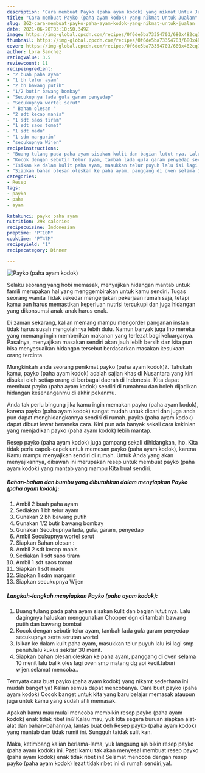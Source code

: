```yaml
---
description: "Cara membuat Payko (paha ayam kodok) yang nikmat Untuk Jualan"
title: "Cara membuat Payko (paha ayam kodok) yang nikmat Untuk Jualan"
slug: 262-cara-membuat-payko-paha-ayam-kodok-yang-nikmat-untuk-jualan
date: 2021-06-20T03:10:50.349Z
image: https://img-global.cpcdn.com/recipes/0f6de5ba73354703/680x482cq70/payko-paha-ayam-kodok-foto-resep-utama.jpg
thumbnail: https://img-global.cpcdn.com/recipes/0f6de5ba73354703/680x482cq70/payko-paha-ayam-kodok-foto-resep-utama.jpg
cover: https://img-global.cpcdn.com/recipes/0f6de5ba73354703/680x482cq70/payko-paha-ayam-kodok-foto-resep-utama.jpg
author: Lora Sanchez
ratingvalue: 3.5
reviewcount: 11
recipeingredient:
- "2 buah paha ayam"
- "1 bh telur ayam"
- "2 bh bawang putih"
- "1/2 butir bawang bombay"
- "Secukupnya lada gula garam penyedap"
- "Secukupnya wortel serut"
- " Bahan olesan "
- "2 sdt kecap manis"
- "1 sdt saos tiram"
- "1 sdt saos tomat"
- "1 sdt madu"
- "1 sdm margarin"
- "secukupnya Wijen"
recipeinstructions:
- "Buang tulang pada paha ayam sisakan kulit dan bagian lutut nya. Lalu dagingnya haluskan menggunakan Chopper dgn di tambah bawang putih dan bawang bombai"
- "Kocok dengan sebutir telur ayam, tambah lada gula garam penyedap secukupnya serta serutan wortel"
- "Isikan ke dalam kulit paha ayam, masukkan telur puyuh lalu isi lagi smp penuh.lalu kukus sekitar 30 menit."
- "Siapkan bahan olesan.oleskan ke paha ayam, panggang di oven selama 10 menit lalu balik oles lagi oven smp matang dg api kecil.taburi wijen.selamat mencoba.."
categories:
- Resep
tags:
- payko
- paha
- ayam

katakunci: payko paha ayam 
nutrition: 298 calories
recipecuisine: Indonesian
preptime: "PT10M"
cooktime: "PT47M"
recipeyield: "1"
recipecategory: Dinner

---
```



![Payko (paha ayam kodok)](https://img-global.cpcdn.com/recipes/0f6de5ba73354703/680x482cq70/payko-paha-ayam-kodok-foto-resep-utama.jpg)

Selaku seorang yang hobi memasak, menyajikan hidangan mantab untuk famili merupakan hal yang menggembirakan untuk kamu sendiri. Tugas seorang  wanita Tidak sekedar mengerjakan pekerjaan rumah saja, tetapi kamu pun harus memastikan keperluan nutrisi tercukupi dan juga hidangan yang dikonsumsi anak-anak harus enak.

Di zaman  sekarang, kalian memang mampu mengorder panganan instan tidak harus susah mengolahnya lebih dulu. Namun banyak juga lho mereka yang memang ingin memberikan makanan yang terlezat bagi keluarganya. Pasalnya, menyajikan masakan sendiri akan jauh lebih bersih dan kita pun bisa menyesuaikan hidangan tersebut berdasarkan masakan kesukaan orang tercinta. 



Mungkinkah anda seorang penikmat payko (paha ayam kodok)?. Tahukah kamu, payko (paha ayam kodok) adalah sajian khas di Nusantara yang kini disukai oleh setiap orang di berbagai daerah di Indonesia. Kita dapat membuat payko (paha ayam kodok) sendiri di rumahmu dan boleh dijadikan hidangan kesenanganmu di akhir pekanmu.

Anda tak perlu bingung jika kamu ingin memakan payko (paha ayam kodok), karena payko (paha ayam kodok) sangat mudah untuk dicari dan juga anda pun dapat menghidangkannya sendiri di rumah. payko (paha ayam kodok) dapat dibuat lewat beraneka cara. Kini pun ada banyak sekali cara kekinian yang menjadikan payko (paha ayam kodok) lebih mantap.

Resep payko (paha ayam kodok) juga gampang sekali dihidangkan, lho. Kita tidak perlu capek-capek untuk memesan payko (paha ayam kodok), karena Kamu mampu menyajikan sendiri di rumah. Untuk Anda yang akan menyajikannya, dibawah ini merupakan resep untuk membuat payko (paha ayam kodok) yang mantab yang mampu Kita buat sendiri.

<!--inarticleads1-->

##### Bahan-bahan dan bumbu yang dibutuhkan dalam menyiapkan Payko (paha ayam kodok):

1. Ambil 2 buah paha ayam
1. Sediakan 1 bh telur ayam
1. Gunakan 2 bh bawang putih
1. Gunakan 1/2 butir bawang bombay
1. Gunakan Secukupnya lada, gula, garam, penyedap
1. Ambil Secukupnya wortel serut
1. Siapkan  Bahan olesan :
1. Ambil 2 sdt kecap manis
1. Sediakan 1 sdt saos tiram
1. Ambil 1 sdt saos tomat
1. Siapkan 1 sdt madu
1. Siapkan 1 sdm margarin
1. Siapkan secukupnya Wijen




<!--inarticleads2-->

##### Langkah-langkah menyiapkan Payko (paha ayam kodok):

1. Buang tulang pada paha ayam sisakan kulit dan bagian lutut nya. Lalu dagingnya haluskan menggunakan Chopper dgn di tambah bawang putih dan bawang bombai
1. Kocok dengan sebutir telur ayam, tambah lada gula garam penyedap secukupnya serta serutan wortel
1. Isikan ke dalam kulit paha ayam, masukkan telur puyuh lalu isi lagi smp penuh.lalu kukus sekitar 30 menit.
1. Siapkan bahan olesan.oleskan ke paha ayam, panggang di oven selama 10 menit lalu balik oles lagi oven smp matang dg api kecil.taburi wijen.selamat mencoba..




Ternyata cara buat payko (paha ayam kodok) yang nikamt sederhana ini mudah banget ya! Kalian semua dapat mencobanya. Cara buat payko (paha ayam kodok) Cocok banget untuk kita yang baru belajar memasak ataupun juga untuk kamu yang sudah ahli memasak.

Apakah kamu mau mulai mencoba membikin resep payko (paha ayam kodok) enak tidak ribet ini? Kalau mau, yuk kita segera buruan siapkan alat-alat dan bahan-bahannya, lantas buat deh Resep payko (paha ayam kodok) yang mantab dan tidak rumit ini. Sungguh taidak sulit kan. 

Maka, ketimbang kalian berlama-lama, yuk langsung aja bikin resep payko (paha ayam kodok) ini. Pasti kamu tak akan menyesal membuat resep payko (paha ayam kodok) enak tidak ribet ini! Selamat mencoba dengan resep payko (paha ayam kodok) lezat tidak ribet ini di rumah sendiri,ya!.

